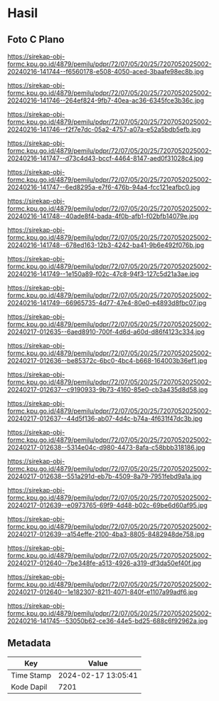 # Hasil

## Foto C Plano

https://sirekap-obj-formc.kpu.go.id/4879/pemilu/pdpr/72/07/05/20/25/7207052025002-20240216-141744--f6560178-e508-4050-aced-3baafe98ec8b.jpg

https://sirekap-obj-formc.kpu.go.id/4879/pemilu/pdpr/72/07/05/20/25/7207052025002-20240216-141746--264ef824-9fb7-40ea-ac36-6345fce3b36c.jpg

https://sirekap-obj-formc.kpu.go.id/4879/pemilu/pdpr/72/07/05/20/25/7207052025002-20240216-141746--f2f7e7dc-05a2-4757-a07a-e52a5bdb5efb.jpg

https://sirekap-obj-formc.kpu.go.id/4879/pemilu/pdpr/72/07/05/20/25/7207052025002-20240216-141747--d73c4d43-bccf-4464-8147-aed0f31028c4.jpg

https://sirekap-obj-formc.kpu.go.id/4879/pemilu/pdpr/72/07/05/20/25/7207052025002-20240216-141747--6ed8295a-e7f6-476b-94a4-fcc121eafbc0.jpg

https://sirekap-obj-formc.kpu.go.id/4879/pemilu/pdpr/72/07/05/20/25/7207052025002-20240216-141748--40ade8f4-bada-4f0b-afb1-f02bfb14079e.jpg

https://sirekap-obj-formc.kpu.go.id/4879/pemilu/pdpr/72/07/05/20/25/7207052025002-20240216-141748--678ed163-12b3-4242-ba41-9b6e492f076b.jpg

https://sirekap-obj-formc.kpu.go.id/4879/pemilu/pdpr/72/07/05/20/25/7207052025002-20240216-141749--1e150a89-f02c-47c8-94f3-127c5d21a3ae.jpg

https://sirekap-obj-formc.kpu.go.id/4879/pemilu/pdpr/72/07/05/20/25/7207052025002-20240216-141749--66965735-4d77-47e4-80e0-e4893d8fbc07.jpg

https://sirekap-obj-formc.kpu.go.id/4879/pemilu/pdpr/72/07/05/20/25/7207052025002-20240217-012635--6aed8910-700f-4d6d-a60d-d86f4123c334.jpg

https://sirekap-obj-formc.kpu.go.id/4879/pemilu/pdpr/72/07/05/20/25/7207052025002-20240217-012636--be85372c-6bc0-4bc4-b668-164003b36ef1.jpg

https://sirekap-obj-formc.kpu.go.id/4879/pemilu/pdpr/72/07/05/20/25/7207052025002-20240217-012637--c9190933-9b73-4160-85e0-cb3a435d8d58.jpg

https://sirekap-obj-formc.kpu.go.id/4879/pemilu/pdpr/72/07/05/20/25/7207052025002-20240217-012637--44d5f136-ab07-4d4c-b74a-4f631f47dc3b.jpg

https://sirekap-obj-formc.kpu.go.id/4879/pemilu/pdpr/72/07/05/20/25/7207052025002-20240217-012638--5314e04c-d980-4473-8afa-c58bbb318186.jpg

https://sirekap-obj-formc.kpu.go.id/4879/pemilu/pdpr/72/07/05/20/25/7207052025002-20240217-012638--551a291d-eb7b-4509-8a79-7951febd9a1a.jpg

https://sirekap-obj-formc.kpu.go.id/4879/pemilu/pdpr/72/07/05/20/25/7207052025002-20240217-012639--e0973765-69f9-4d48-b02c-69be6d60af95.jpg

https://sirekap-obj-formc.kpu.go.id/4879/pemilu/pdpr/72/07/05/20/25/7207052025002-20240217-012639--a154effe-2100-4ba3-8805-8482948de758.jpg

https://sirekap-obj-formc.kpu.go.id/4879/pemilu/pdpr/72/07/05/20/25/7207052025002-20240217-012640--7be348fe-a513-4926-a319-df3da50ef40f.jpg

https://sirekap-obj-formc.kpu.go.id/4879/pemilu/pdpr/72/07/05/20/25/7207052025002-20240217-012640--1e182307-8211-4071-840f-e1107a99adf6.jpg

https://sirekap-obj-formc.kpu.go.id/4879/pemilu/pdpr/72/07/05/20/25/7207052025002-20240216-141745--53050b62-ce36-44e5-bd25-688c6f92962a.jpg


## Metadata

| Key        | Value               |
| ---------- | ------------------- |
| Time Stamp | 2024-02-17 13:05:41 |
| Kode Dapil | 7201                |



